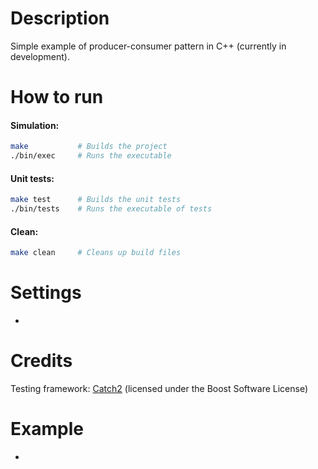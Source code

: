 # Description
Simple example of producer-consumer pattern in C++ (currently in development).

# How to run
#### Simulation:
```bash
make           # Builds the project
./bin/exec     # Runs the executable
```

#### Unit tests:
```bash
make test      # Builds the unit tests
./bin/tests    # Runs the executable of tests
```

#### Clean:
```bash
make clean     # Cleans up build files
```
# Settings
-
# Credits
Testing framework: [Catch2](https://github.com/catchorg/Catch2) (licensed under the Boost Software License)

# Example 
-